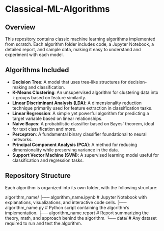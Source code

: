 # Classical-ML-Algorithms

## Overview 
This repository contains classic machine learning algorithms implemented from scratch. Each algorithm folder includes code, a Jupyter Notebook, a detailed report, and sample data, making it easy to understand and experiment with each model.

## Algorithms Included
- **Decision Tree**: A model that uses tree-like structures for decision-making and classification.
- **K-Means Clustering**: An unsupervised algorithm for clustering data into `k` groups based on feature similarity.
- **Linear Discriminant Analysis (LDA)**: A dimensionality reduction technique primarily used for feature extraction in classification tasks.
- **Linear Regression**: A simple yet powerful algorithm for predicting a target variable based on linear relationships.
- **Naive Bayes**: A probabilistic classifier based on Bayes' theorem, ideal for text classification and more.
- **Perceptron**: A fundamental binary classifier foundational to neural networks.
- **Principal Component Analysis (PCA)**: A method for reducing dimensionality while preserving variance in the data.
- **Support Vector Machine (SVM)**: A supervised learning model useful for classification and regression tasks.

## Repository Structure
Each algorithm is organized into its own folder, with the following structure:

algorithm_name/
├── algorithm_name.ipynb    # Jupyter Notebook with explanations, visualizations, and interactive code cells.
├── algorithm_name.py       # Python script containing the algorithm’s implementation.
├── algorithm_name.report   # Report summarizing the theory, math, and approach behind the algorithm.
└── data/                   # Any dataset required to run and test the algorithm.
